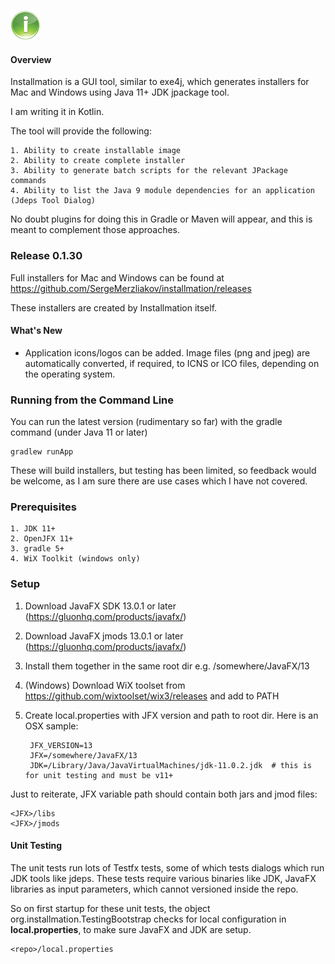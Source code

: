 ![](src/main/resources/image/logo_small.png)

#### Overview

Installmation is a GUI tool, similar to exe4j, which generates installers for Mac and Windows using Java 11+ JDK jpackage tool.

I am writing it in Kotlin.

The tool will provide the following:
    
    1. Ability to create installable image 
    2. Ability to create complete installer
    3. Ability to generate batch scripts for the relevant JPackage commands
    4. Ability to list the Java 9 module dependencies for an application (Jdeps Tool Dialog)
    
No doubt plugins for doing this in Gradle or Maven will appear, and this is meant 
to complement those approaches.

### Release 0.1.30 ###

Full installers for Mac and Windows can be found at https://github.com/SergeMerzliakov/installmation/releases

These installers are created by Installmation itself.

#### What's New

* Application icons/logos can be added. Image files (png and jpeg) are automatically converted, if required, to ICNS or ICO files, 
depending on the operating system.


### Running from the Command Line
You can run the latest version (rudimentary so far) with the gradle command (under Java 11 or later)
 
    gradlew runApp

These will build installers, but testing has been limited, so feedback would be welcome, as I am sure there 
are use cases which I have not covered.

### Prerequisites

    1. JDK 11+
    2. OpenJFX 11+
    3. gradle 5+
    4. WiX Toolkit (windows only)


### Setup

1. Download JavaFX SDK 13.0.1 or later (https://gluonhq.com/products/javafx/)
2. Download JavaFX jmods 13.0.1 or later (https://gluonhq.com/products/javafx/)
3. Install them together in the same root dir e.g. /somewhere/JavaFX/13
4. (Windows) Download WiX toolset from https://github.com/wixtoolset/wix3/releases and add to PATH
5. Create local.properties with JFX version and path to root dir. Here is an OSX sample:

        JFX_VERSION=13
        JFX=/somewhere/JavaFX/13
        JDK=/Library/Java/JavaVirtualMachines/jdk-11.0.2.jdk  # this is for unit testing and must be v11+

Just to reiterate, JFX variable path should contain both jars and jmod files:

    <JFX>/libs
    <JFX>/jmods

#### Unit Testing
The unit tests run lots of Testfx tests, some of which tests dialogs which run JDK tools like jdeps. These tests require various binaries
like JDK, JavaFX libraries as input parameters, which cannot versioned inside the repo. 

So on first startup for these unit tests, the object org.installmation.TestingBootstrap checks for local configuration 
in **local.properties**, to make sure JavaFX and JDK are setup.
 
    <repo>/local.properties


